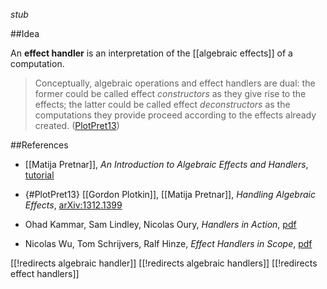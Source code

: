 _stub_

##Idea

An **effect handler** is an interpretation of the [[algebraic effects]] of a computation.

> Conceptually, algebraic operations and effect handlers are dual: the former could be called effect _constructors_ as they give rise to the effects; the latter could be called effect _deconstructors_ as the computations they provide proceed according to the effects already
created. ([PlotPret13](#PlotPret13))

##References

* [[Matija Pretnar]], _An Introduction to Algebraic Effects and Handlers_, [tutorial](http://www.eff-lang.org/handlers-tutorial.pdf)

* {#PlotPret13} [[Gordon Plotkin]], [[Matija Pretnar]], _Handling Algebraic Effects_, [arXiv:1312.1399](https://arxiv.org/abs/1312.1399)

* Ohad Kammar, Sam Lindley, Nicolas Oury, _Handlers in Action_, [pdf](homepages.inf.ed.ac.uk/slindley/papers/handlers.pdf)

* Nicolas Wu, Tom Schrijvers, Ralf Hinze, _Effect Handlers in Scope_, [pdf](http://www.cs.ox.ac.uk/people/nicolas.wu/papers/Scope.pdf)

[[!redirects algebraic handler]]
[[!redirects algebraic handlers]]
[[!redirects effect handlers]]
